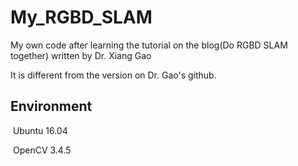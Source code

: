 # My_RGBD_SLAM



My own code after learning the tutorial on the blog(Do RGBD SLAM together) written by Dr.  Xiang Gao



It is different from the version on Dr. Gao's github.



## Environment

​	Ubuntu 16.04 

​	OpenCV 3.4.5



